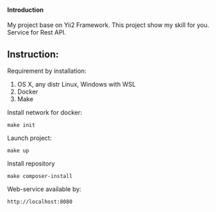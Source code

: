 #### Introduction
My project base on Yii2 Framework. This project show my skill
for you. Service for Rest API.  

## Instruction:
Requirement by installation:
1. OS X, any distr Linux, Windows with WSL
2. Docker
3. Make

Install network for docker:

~~~
make init
~~~

Launch project:
~~~
make up
~~~

Install repository

~~~
make composer-install
~~~

Web-service available by:
~~~
http://localhost:8080
~~~